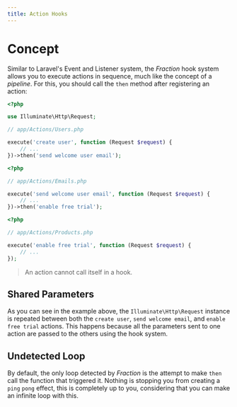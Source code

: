 ```yaml
---
title: Action Hooks
---
```


# Concept

Similar to Laravel's Event and Listener system, the _Fraction_ hook system allows you to execute actions in sequence, much like the concept of a _pipeline_. For this, you should call the `then` method after registering an action:

```php
<?php

use Illuminate\Http\Request;

// app/Actions/Users.php

execute('create user', function (Request $request) {
    // ...
})->then('send welcome user email');
```

```php
<?php

// app/Actions/Emails.php

execute('send welcome user email', function (Request $request) {
    // ...
})->then('enable free trial');
```

```php
<?php

// app/Actions/Products.php

execute('enable free trial', function (Request $request) {
    // ...
});
```

> An action cannot call itself in a hook.

## Shared Parameters

As you can see in the example above, the `Illuminate\Http\Request` instance is repeated between both the `create user`, `send welcome email`, and `enable free trial` actions. This happens because all the parameters sent to one action are passed to the others using the hook system.

## Undetected Loop

By default, the only loop detected by _Fraction_ is the attempt to make `then` call the function that triggered it. Nothing is stopping you from creating a `ping` `pong` effect, this is completely up to you, considering that you can make an infinite loop with this.
